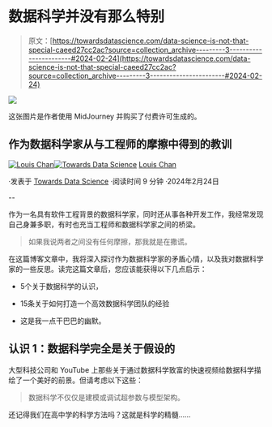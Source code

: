 # 数据科学并没有那么特别

> 原文：[https://towardsdatascience.com/data-science-is-not-that-special-caeed27cc2ac?source=collection_archive---------3-----------------------#2024-02-24](https://towardsdatascience.com/data-science-is-not-that-special-caeed27cc2ac?source=collection_archive---------3-----------------------#2024-02-24)

![](../Images/d8e53ebe7ef599363cb23e7abde99c3f.png)

这张图片是作者使用 MidJourney 并购买了付费许可生成的。

## 作为数据科学家从与工程师的摩擦中得到的教训

[](https://louis-chan.medium.com/?source=post_page---byline--caeed27cc2ac--------------------------------)[![Louis Chan](../Images/6d8df9a478e929dd521059631f26e081.png)](https://louis-chan.medium.com/?source=post_page---byline--caeed27cc2ac--------------------------------)[](https://towardsdatascience.com/?source=post_page---byline--caeed27cc2ac--------------------------------)[![Towards Data Science](../Images/a6ff2676ffcc0c7aad8aaf1d79379785.png)](https://towardsdatascience.com/?source=post_page---byline--caeed27cc2ac--------------------------------) [Louis Chan](https://louis-chan.medium.com/?source=post_page---byline--caeed27cc2ac--------------------------------)

·发表于 [Towards Data Science](https://towardsdatascience.com/?source=post_page---byline--caeed27cc2ac--------------------------------) ·阅读时间 9 分钟 ·2024年2月24日

--

作为一名具有软件工程背景的数据科学家，同时还从事各种开发工作，我经常发现自己身兼多职，有时也充当工程师和数据科学家之间的桥梁。

> 如果我说两者之间没有任何摩擦，那我就是在撒谎。

在这篇博客文章中，我将深入探讨作为数据科学家的矛盾心情，以及我对数据科学家的一些反思。读完这篇文章后，您应该能获得以下几点启示：

+   5个关于数据科学的认识，

+   15条关于如何打造一个高效数据科学团队的经验

+   这是我一点干巴巴的幽默。

## 认识 1：数据科学完全是关于假设的

大型科技公司和 YouTube 上那些关于通过数据科学致富的快速视频给数据科学描绘了一个美好的前景。但请考虑以下这些：

> 数据科学不仅仅是建模或调试超参数与模型架构。

还记得我们在高中学的科学方法吗？这就是科学的精髓……
